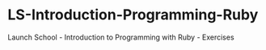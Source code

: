 # LS-Introduction-Programming-Ruby
Launch School - Introduction to Programming with Ruby - Exercises
